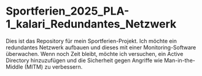 # Sportferien_2025_PLA-1_kalari_Redundantes_Netzwerk
Dies ist das Repository für mein Sportferien-Projekt. Ich möchte ein redundantes Netzwerk aufbauen und dieses mit einer Monitoring-Software überwachen. Wenn noch Zeit bleibt, möchte ich versuchen, ein Active Directory hinzuzufügen und die Sicherheit gegen Angriffe wie Man-in-the-Middle (MITM) zu verbessern.
